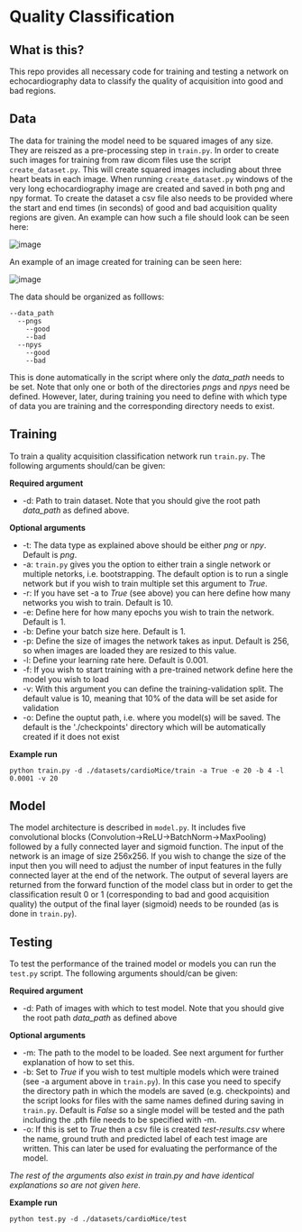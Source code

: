 # Quality Classification
## What is this?
This repo provides all necessary code for training and testing a network on echocardiography data to classify the quality of acquisition into good and bad regions.

## Data
The data for training the model need to be squared images of any size. They are reiszed as a pre-processing step in ```train.py```. In order to create such images for training from raw dicom files use the script ```create_dataset.py```. This will create squared images including about three heart beats in each image. When running ```create_dataset.py``` windows of the very long echocardiography image are created and saved in both png and npy format. To create the dataset a csv file also needs to be provided where the start and end times (in seconds) of good and bad acquisition quality regions are given. An example can how such a file should look can be seen here:

![image](https://github.com/HelmholtzAI-Consultants-Munich/Automatic-Heart-Features-Estimation-from-Transthoracic-M-mode-Echocardiography/blob/master/images/csv_example.png)

An example of an image created for training can be seen here:

![image](https://github.com/HelmholtzAI-Consultants-Munich/Automatic-Heart-Features-Estimation-from-Transthoracic-M-mode-Echocardiography/blob/master/images/train-acquisition-example.png)

The data should be organized as folllows:
```
--data_path
  --pngs
    --good 
    --bad
  --npys
    --good
    --bad
```

This is done automatically in the script where only the _data_path_ needs to be set. Note that only one or both of the directories _pngs_ and _npys_ need be defined. However, later, during training you need to define with which type of data you are training and the corresponding directory needs to exist.

## Training 
To train a quality acquisition classification network run ```train.py```. The following arguments should/can be given:

**Required argument**

* -d: Path to train dataset. Note that you should give the root path _data_path_ as defined above.

**Optional arguments**

* -t: The data type as explained above should be either _png_ or _npy_. Default is _png_. 
* -a: ```train.py``` gives you the option to either train a single network or multiple netorks, i.e. bootstrapping. The default option is to run a single network but if you wish to train multiple set this argument to _True_.
* -r: If you have set -a to _True_ (see above) you can here define how many networks you wish to train. Default is 10.
* -e: Define here for how many epochs you wish to train the network. Default is 1.
* -b: Define your batch size here. Default is 1.
* -p: Define the size of images the network takes as input. Default is 256, so when images are loaded they are resized to this value.
* -l: Define your learning rate here. Default is 0.001.
* -f: If you wish to start training with a pre-trained network define here the model you wish to load
* -v: With this argument you can define the training-validation split. The default value is 10, meaning that 10% of the data will be set aside for validation
* -o: Define the ouptut path, i.e. where you model(s) will be saved. The default is the './checkpoints' directory which will be automatically created if it does not exist

**Example run**
```
python train.py -d ./datasets/cardioMice/train -a True -e 20 -b 4 -l 0.0001 -v 20
```

## Model
The model architecture is described in ```model.py```. It includes five convolutional blocks (Convolution->ReLU->BatchNorm->MaxPooling) followed by a fully connected layer and sigmoid function. The input of the network is an image of size 256x256. If you wish to change the size of the input then you will need to adjust the number of input features in the fully connected layer at the end of the network. The output of several layers are returned from the forward function of the model class but in order to get the classification result 0 or 1 (corresponding to bad and good acquisition quality) the output of the final layer (sigmoid) needs to be rounded (as is done in ```train.py```).

## Testing
To test the performance of the trained model or models you can run the ```test.py``` script. The following arguments should/can be given:

**Required argument**

* -d: Path of images with which to test model. Note that you should give the root path _data_path_ as defined above

**Optional arguments**

* -m: The path to the model to be loaded. See next argument for further explanation of how to set this.
* -b: Set to _True_ if you wish to test multiple models which were trained (see -a argument above in ```train.py```). In this case you need to specify the directory path in which the models are saved (e.g. checkpoints) and the script looks for files with the same names defined during saving in ```train.py```. Default is _False_ so a single model will be tested and the path including the .pth file needs to be specified with -m.
* -o: If this is set to _True_ then a csv file is created _test-results.csv_ where the name, ground truth and predicted label of each test image are written. This can later be used for evaluating the performance of the model.

_The rest of the arguments also exist in train.py and have identical explanations so are not given here._

**Example run**
```
python test.py -d ./datasets/cardioMice/test
```

